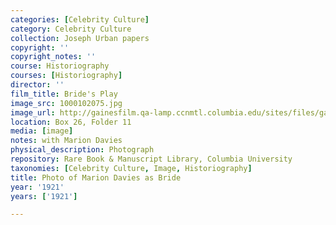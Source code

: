 ```yaml
---
categories: [Celebrity Culture]
category: Celebrity Culture
collection: Joseph Urban papers
copyright: ''
copyright_notes: ''
course: Historiography
courses: [Historiography]
director: ''
film_title: Bride's Play
image_src: 1000102075.jpg
image_url: http://gainesfilm.qa-lamp.ccnmtl.columbia.edu/sites/files/gainesfilm/images/1000102075.jpg
location: Box 26, Folder 11
media: [image]
notes: with Marion Davies
physical_description: Photograph
repository: Rare Book & Manuscript Library, Columbia University
taxonomies: [Celebrity Culture, Image, Historiography]
title: Photo of Marion Davies as Bride
year: '1921'
years: ['1921']

---
```

